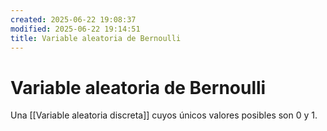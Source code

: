```yaml
---
created: 2025-06-22 19:08:37
modified: 2025-06-22 19:14:51
title: Variable aleatoria de Bernoulli
---
```


# Variable aleatoria de Bernoulli

Una [[Variable aleatoria discreta]] cuyos únicos valores posibles son $0$ y $1$.
